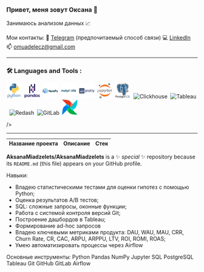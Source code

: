 ### Привет, меня зовут Оксана 👋
 Занимаюсь анализом данных 📈
 
 Мои контакты:
📲 [Telegram](url) (предпочитаемый способ связи)
💻 [LinkedIn](url)
📫 omuadelecz@gmail.com


---
### :hammer_and_wrench: Languages and Tools :
<div>
  <img src="https://github.com/devicons/devicon/blob/6910f0503efdd315c8f9b858234310c06e04d9c0/icons/python/python-original-wordmark.svg?plain=1" title="Python" alt="Python" width="40" height="40"/>&nbsp;
  <img src="https://github.com/devicons/devicon/blob/6910f0503efdd315c8f9b858234310c06e04d9c0/icons/pandas/pandas-original-wordmark.svg?plain=1" title="Pandas" alt="Pandas" width="40" height="40"/>&nbsp;
  <img src="https://github.com/devicons/devicon/blob/6910f0503efdd315c8f9b858234310c06e04d9c0/icons/numpy/numpy-original-wordmark.svg?plain=1" title="NumPy" alt="NumPy" width="40" height="40"/>&nbsp;
  <img src="https://github.com/devicons/devicon/blob/6910f0503efdd315c8f9b858234310c06e04d9c0/icons/matplotlib/matplotlib-original-wordmark.svg?plain=1" title="Matlotlib" alt="Matlotlib" width="40" height="40"/>&nbsp;
  <img src="https://github.com/devicons/devicon/blob/6910f0503efdd315c8f9b858234310c06e04d9c0/icons/plotly/plotly-original-wordmark.svg?plain=1" title="Plotly" alt="Plotly" width="40" height="40"/>&nbsp;
  <img src="https://github.com/devicons/devicon/blob/6910f0503efdd315c8f9b858234310c06e04d9c0/icons/jupyter/jupyter-original-wordmark.svg?plain=1" title="Jupyter" alt="Jupyter" width="40" height="40"/>&nbsp;
  <img src="https://github.com/devicons/devicon/blob/6910f0503efdd315c8f9b858234310c06e04d9c0/icons/postgresql/postgresql-original-wordmark.svg?plain=1" title="PostgreSQL" alt="PostgreSQL" width="40" height="40"/>&nbsp;
  <img src="https://cdn.worldvectorlogo.com/logos/clickhouse.svg" title="Clickhouse" alt="Clickhouse" width="40" height="40"/>&nbsp;
  <img src="https://cdn.worldvectorlogo.com/logos/tableau-software.svg" title="Tableau" alt="Tableau" width="40" height="40"/>&nbsp;
  <img src="https://www.vectorlogo.zone/logos/redashio/redashio-icon.svg" title="Redash" alt="Redash" width="40" height="40"/>&nbsp;
  <img src="https://cdn.worldvectorlogo.com/logos/gitlab.svg" title="GitLab" alt="GitLab" width="40" height="40"/>&nbsp;
  <img src="https://github.com/devicons/devicon/blob/6910f0503efdd315c8f9b858234310c06e04d9c0/icons/apacheairflow/apacheairflow-original.svg?plain=1" title="Apache Airflow" alt="Apache Airflow" width="40" height="40"/>&nbsp;

 
  />
</div>

---
| Название проекта| Описание | Стек |
|---|---|---|



**AksanaMiadzelets/AksanaMiadzelets** is a ✨ _special_ ✨ repository because its `README.md` (this file) appears on your GitHub profile.

Навыки:

- Владею статистическими тестами для оценки гипотез с помощью Python;
- Оценка результатов А/В тестов;
- SQL: сложные запросы, оконные функции;
- Работа c системой контроля версий Git;
- Построение дашбордов в Tableau;
- Формирование ad-hoc запросов
- Владею ключевыми метриками продукта: DAU, WAU, MAU, CRR, Churn Rate, CR, CAC, ARPU, ARPPU, LTV, ROI, ROMI, ROAS;
- Умею автоматизировать процессы через Airflow


Основные инструменты:
Python   Pandas   NumPy   Jupyter   SQL   PostgreSQL  Tableau   Git   GitHub   GitLab  Airflow

